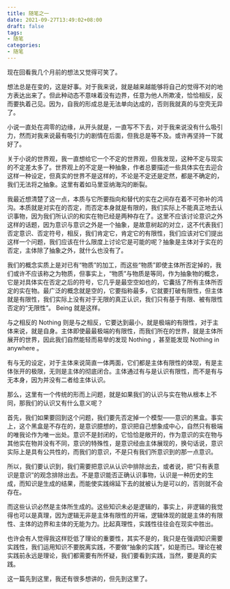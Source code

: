 ```yaml
---
title: 随笔之一
date: 2021-09-27T13:49:02+08:00
draft: false
tags:
- 随笔
categories:
- 随笔
---
```


现在回看我几个月前的想法又觉得可笑了。

想法总是在变的，这是好事。对于我来说，就是越来越能够将自己的觉得不对的地方表达出来了。但此种动态不意味着没有边界，任意为他人所欺凌，恰恰相反，反而要执着己见。因为，自我的形成总是无法单向达成的，否则我就真的与空壳无异了。

小说一直处在凋零的边缘，从开头就是，一直写不下去，对于我来说没有什么吸引力，然而对我来说最有吸引力的剧情在后面，但我总是等不及。或许再坚持一下就好了。

关于小说的世界观，我一直想给它一个不定的世界观，但我发现，这种不定与现实的不定差太多了。世界观上的不定是一种抽象，作者总要描述一些具体实在去迎合这样一种设定，但真实的世界不是这样的，不论是不定还是定然，都是不确定的，我们无法将之抽象。这里有着如马里亚纳海沟的断裂。

我最近想清楚了这一点，本质与它所要指向和替代的实在之间存在着不可弥补的鸿沟。本质就是对实在的否定，而否定本身就是有限的，我们实际上不能真正地去认识事物，因为我们所认识的和实在物已经是两种存在了。这里不应该讨论意识之外这样的话题，因为意识与意识之外是一个抽象，是故意树起的对立，这不代表我们否定意识、否定符号，相反，我们肯定它，肯定它的有限性，我们应该对它们提出这样一个问题，我们应该在什么限度上讨论它是可能的呢？抽象是主体对于实在的否定，主体除了抽象之外，就什么也没有了。

我们的概念实质上是对已有“物质”的加工，而这些“物质”即使主体所否定掉的，我们或许不应该称之为物质，但事实上，“物质”与物质是等同，作为抽象物的概念，它是对具体实在否定之后的符号，它几乎是最空空如也的，它囊括了所有主体所否定的实在物。最广泛的概念就是空的，它要指称最多，它就要打破有限性，但主体就是有限性，我们实际上没有对于无限的真正认识，我们只有基于有限、被有限性否定的“无限性”。 Being 就是这样。

与之相反的 Nothing 则是与之相反，它要达到最小，就是极端的有限性，对于主体来说，就是自身。主体即使最最极端的有限性，而我们所在的世界，就是主体所展开的世界，因此我们自然能轻而易举的发现 Nothing ，甚至能发现 Nothing in anywhere 。

有与无的设定，对于主体来说简直一体两面，它们都是主体有限性的体现，有是主体张开的极限，无则是主体的彻底闭合。主体通过有与是认识有限性，而不是有与无本身，因为并没有二者给主体认识。

那么，这里有一个传统的形而上问题，就是如果我们的认识与实在物从根本上不同，那我们的认识又有什么意义呢？

首先，我们如果要回到这个问题，我们要先否定掉一个模型——意识的黑盒。事实上，这个黑盒是不存在的，是意识臆想的，意识把自己想象成中心，自然只有极端的唯我论作为唯一出处。意识不是封闭的，它恰恰是敞开的，作为意识的实在物与其他实在物并没有不同，意识的特殊性，是意识经由主体展现的，换句话说，意识实际上是具有公共性的，而我们的意识，不是只有我们所意识到的那一点意识。

所以，我们要认识到，我们需要把意识从认识中排除出去，或者说，把“只有表意识是意识”的观念排除出去。不是意识能否正确认识事物，认识是一种历史的生成，而知识是生成的结果，而能使实践绵延下去的就被认为是可以的，否则就不会存在。

而这些认识必然是主体所生成的。这些知识未必是逻辑的，事实上，非逻辑的我觉得也可以是真理，因为逻辑无非是主体有限性的开端，逻辑体现的就是主体的有限性、主体的边界和主体的无能为力。比起真理性，实践性往往会在现实中胜出。

也许会有人觉得我这样贬低了理论的重要性，其实不是的，我只是在强调知识需要实践性，我们运用知识不要脱离实践，不要做“抽象的实践”，如是而已。理论在被实践前永远是理论，我们都需要有所怀疑，我们要看到实践，当然，要是真的实践。

这一篇先到这里，我还有很多想讲的，但先到这里了。
